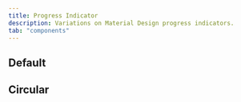 ```yaml
---
title: Progress Indicator
description: Variations on Material Design progress indicators.
tab: "components"
---
```


## Default

<code-preview group="default"></code-preview>

## Circular

<code-preview group="circular"></code-preview>
